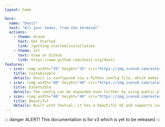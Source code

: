 ```yaml
---
layout: home

hero:
  name: "Dooit"
  text: "All your todos, from the terminal"
  actions:
    - theme: brand
      text: Get Started
      link: /getting_started/installation
    - theme: alt
      text: View on Github
      link: https://www.github.com/dooit-org/dooit
features:
  - icon: <img width="35" height="35" src="https://img.icons8.com/external-flaticons-lineal-color-flat-icons/64/external-python-mobile-app-development-flaticons-lineal-color-flat-icons.png" alt="Python"/>
    title: Customizable
    details: Dooit is configured via a Python config file, which makes it highly configurable.
  - icon: <img width="40" height="40" src="https://img.icons8.com/color/48/electrical.png" alt="Plugin"/>
    title: Extensible
    details: The config can be expanded even further by using public plugins. Check out dooit-extras!
  - icon: <img width="40" height="40" src="https://img.icons8.com/external-flaticons-lineal-color-flat-icons/64/external-palette-creativity-flaticons-lineal-color-flat-icons-2.png" alt="Palette"/>
    title: Beautiful
    details: Built with Textual, it has a beautiful UI and supports custom theming and css
---
```


::: danger ALERT!
This documentation is for v3 which is yet to be released
:::

